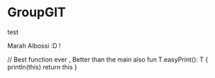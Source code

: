 # GroupGIT
test


Marah Albossi :D !


// Best function ever , Better than the main also
fun <T> T.easyPrint(): T {
println(this)
return this
}


